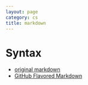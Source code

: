 ```yaml
---
layout: page
category: cs
title: markdown
---
```


Syntax
======
- [original markdown](http://daringfireball.net/projects/markdown/syntax)
- [GitHub Flavored Markdown](https://help.github.com/articles/github-flavored-markdown)
